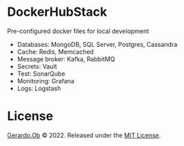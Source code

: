 # DockerHubStack
Pre-configured docker files for local development

+ Databases: MongoDB, SQL Server, Postgres, Cassandra
+ Cache: Redis, Memcached
+ Message broker: Kafka, RabbitMQ
+ Secrets: Vault
+ Test: SonarQube
+ Monitoring: Grafana
+ Logs: Logstash

# License
[Gerardo.Ob](https://github.com/s4ng3r) © 2022. Released under the [MIT License](https://github.com/doowb/ansi-colors/blob/master/LICENSE).